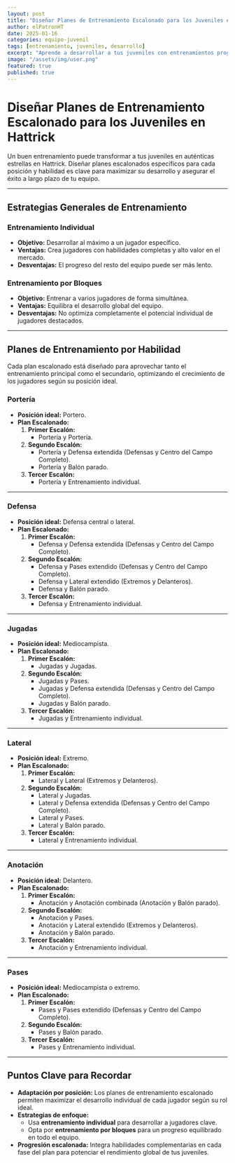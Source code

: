 ```yaml
---
layout: post
title: "Diseñar Planes de Entrenamiento Escalonado para los Juveniles en Hattrick"
author: elPatronHT
date: 2025-01-16
categories: equipo-juvenil
tags: [entrenamiento, juveniles, desarrollo]
excerpt: "Aprende a desarrollar a tus juveniles con entrenamientos progresivos y optimizados."
image: "/assets/img/user.png"
featured: true
published: true
---
```


# Diseñar Planes de Entrenamiento Escalonado para los Juveniles en Hattrick

Un buen entrenamiento puede transformar a tus juveniles en auténticas estrellas en Hattrick. Diseñar planes escalonados específicos para cada posición y habilidad es clave para maximizar su desarrollo y asegurar el éxito a largo plazo de tu equipo.

---

## Estrategias Generales de Entrenamiento

### Entrenamiento Individual

- **Objetivo:** Desarrollar al máximo a un jugador específico.
- **Ventajas:** Crea jugadores con habilidades completas y alto valor en el mercado.
- **Desventajas:** El progreso del resto del equipo puede ser más lento.

### Entrenamiento por Bloques

- **Objetivo:** Entrenar a varios jugadores de forma simultánea.
- **Ventajas:** Equilibra el desarrollo global del equipo.
- **Desventajas:** No optimiza completamente el potencial individual de jugadores destacados.

---

## Planes de Entrenamiento por Habilidad

Cada plan escalonado está diseñado para aprovechar tanto el entrenamiento principal como el secundario, optimizando el crecimiento de los jugadores según su posición ideal.

### Portería

- **Posición ideal:** Portero.
- **Plan Escalonado:**
  1. **Primer Escalón:**
     - Portería y Portería.
  2. **Segundo Escalón:**
     - Portería y Defensa extendida (Defensas y Centro del Campo Completo).
     - Portería y Balón parado.
  3. **Tercer Escalón:**
     - Portería y Entrenamiento individual.

---

### Defensa

- **Posición ideal:** Defensa central o lateral.
- **Plan Escalonado:**
  1. **Primer Escalón:**
     - Defensa y Defensa extendida (Defensas y Centro del Campo Completo).
  2. **Segundo Escalón:**
     - Defensa y Pases extendido (Defensas y Centro del Campo Completo).
     - Defensa y Lateral extendido (Extremos y Delanteros).
     - Defensa y Balón parado.
  3. **Tercer Escalón:**
     - Defensa y Entrenamiento individual.

---

### Jugadas

- **Posición ideal:** Mediocampista.
- **Plan Escalonado:**
  1. **Primer Escalón:**
     - Jugadas y Jugadas.
  2. **Segundo Escalón:**
     - Jugadas y Pases.
     - Jugadas y Defensa extendida (Defensas y Centro del Campo Completo).
     - Jugadas y Balón parado.
  3. **Tercer Escalón:**
     - Jugadas y Entrenamiento individual.

---

### Lateral

- **Posición ideal:** Extremo.
- **Plan Escalonado:**
  1. **Primer Escalón:**
     - Lateral y Lateral (Extremos y Delanteros).
  2. **Segundo Escalón:**
     - Lateral y Jugadas.
     - Lateral y Defensa extendida (Defensas y Centro del Campo Completo).
     - Lateral y Pases.
     - Lateral y Balón parado.
  3. **Tercer Escalón:**
     - Lateral y Entrenamiento individual.

---

### Anotación

- **Posición ideal:** Delantero.
- **Plan Escalonado:**
  1. **Primer Escalón:**
     - Anotación y Anotación combinada (Anotación y Balón parado).
  2. **Segundo Escalón:**
     - Anotación y Pases.
     - Anotación y Lateral extendido (Extremos y Delanteros).
     - Anotación y Balón parado.
  3. **Tercer Escalón:**
     - Anotación y Entrenamiento individual.

---

### Pases

- **Posición ideal:** Mediocampista o extremo.
- **Plan Escalonado:**
  1. **Primer Escalón:**
     - Pases y Pases extendido (Defensas y Centro del Campo Completo).
  2. **Segundo Escalón:**
     - Pases y Balón parado.
  3. **Tercer Escalón:**
     - Pases y Entrenamiento individual.

---

## Puntos Clave para Recordar

- **Adaptación por posición:** Los planes de entrenamiento escalonado permiten maximizar el desarrollo individual de cada jugador según su rol ideal.
- **Estrategias de enfoque:**
  - Usa **entrenamiento individual** para desarrollar a jugadores clave.
  - Opta por **entrenamiento por bloques** para un progreso equilibrado en todo el equipo.
- **Progresión escalonada:** Integra habilidades complementarias en cada fase del plan para potenciar el rendimiento global de tus juveniles.
